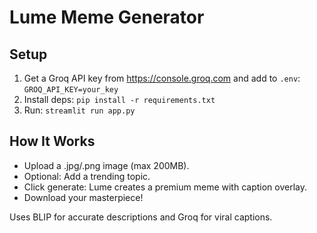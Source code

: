 # Lume Meme Generator

## Setup
1. Get a Groq API key from https://console.groq.com and add to `.env`: `GROQ_API_KEY=your_key`
2. Install deps: `pip install -r requirements.txt`
3. Run: `streamlit run app.py`

## How It Works
- Upload a .jpg/.png image (max 200MB).
- Optional: Add a trending topic.
- Click generate: Lume creates a premium meme with caption overlay.
- Download your masterpiece!

Uses BLIP for accurate descriptions and Groq for viral captions.